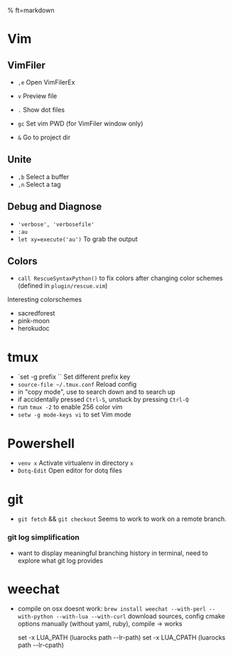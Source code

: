 % ft=markdown

# Vim

## VimFiler

- `,e`  Open VimFilerEx
- `v`  Preview file
- `.`  Show dot files

- `gc`  Set vim PWD (for VimFiler window only)
- `&`  Go to project dir

## Unite

- `,b`  Select a buffer
- `,n`  Select a tag

## Debug and Diagnose

- `'verbose', 'verbosefile'`
- `:au`
- `let xy=execute('au')`  To grab the output

## Colors

- `call RescueSyntaxPython()` to fix colors after changing color schemes (defined in `plugin/rescue.vim`)

Interesting colorschemes

- sacredforest
- pink-moon
- herokudoc

# tmux

- `set -g prefix ``   Set different prefix key
- `source-file ~/.tmux.conf`  Reload config
- in "copy mode", use <Ctrl-S> to search down and <Ctrl-R> to search up
- if accidentally pressed `Ctrl-S`, unstuck by pressing `Ctrl-Q`
- run `tmux -2` to enable 256 color vim
- `setw -g mode-keys vi` to set Vim mode

# Powershell

- `venv x`  Activate virtualenv in directory `x`
- `Dotq-Edit`  Open editor for dotq files


# git

- `git fetch` && `git checkout`    Seems to work to work on a remote branch.

### git log simplification
 
- want to display meaningful branching history in terminal, need to explore what git log provides

# weechat

- compile on osx
	doesnt work: `brew install weechat --with-perl --with-python --with-lua --with-curl`
	download sources, config cmake options manually (without yaml, ruby), compile -> works

	set -x LUA_PATH (luarocks path --lr-path)
	set -x LUA_CPATH (luarocks path --lr-cpath)
